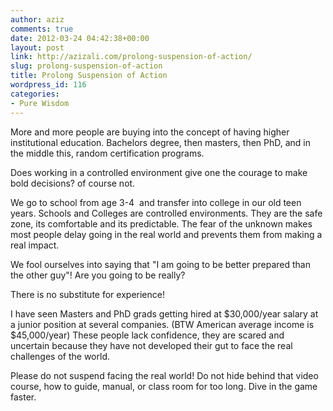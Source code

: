```yaml
---
author: aziz
comments: true
date: 2012-03-24 04:42:38+00:00
layout: post
link: http://azizali.com/prolong-suspension-of-action/
slug: prolong-suspension-of-action
title: Prolong Suspension of Action
wordpress_id: 116
categories:
- Pure Wisdom
---
```


More and more people are buying into the concept of having higher institutional education. Bachelors degree, then masters, then PhD, and in the middle this, random certification programs.

Does working in a controlled environment give one the courage to make bold decisions? of course not.

We go to school from age 3-4  and transfer into college in our old teen years. Schools and Colleges are controlled environments. They are the safe zone, its comfortable and its predictable. The fear of the unknown makes most people delay going in the real world and prevents them from making a real impact.

We fool ourselves into saying that "I am going to be better prepared than the other guy"! Are you going to be really?

There is no substitute for experience!

I have seen Masters and PhD grads getting hired at $30,000/year salary at a junior position at several companies. (BTW American average income is $45,000/year) These people lack confidence, they are scared and uncertain because they have not developed their gut to face the real challenges of the world.

Please do not suspend facing the real world! Do not hide behind that video course, how to guide, manual, or class room for too long. Dive in the game faster.

